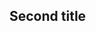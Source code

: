 <html>
    <head>
        <title>second</title>
    </head>
    <body>
        <h2>Second title</h2>
    </body>
</html>
